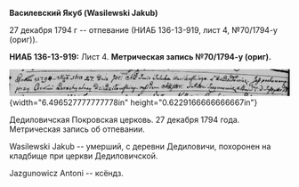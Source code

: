 **Василевский Якуб (Wasilewski Jakub)**

27 декабря 1794 г -- отпевание (НИАБ 136-13-919, лист 4, №70/1794-у
(ориг)).

**НИАБ 136-13-919:** Лист 4. **Метрическая запись №70/1794-у (ориг).**

![](./media/2c271bb5632d1ec1de78bea7b56adeb2d55fd866.png){width="6.496527777777778in"
height="0.6229166666666667in"}

Дедиловичская Покровская церковь. 27 декабря 1794 года. Метрическая
запись об отпевании.

Wasilewski Jakub -- умерший, с деревни Дедиловичи, похоронен на кладбище
при церкви Дедиловичской.

Jazgunowicz Antoni -- ксёндз.
